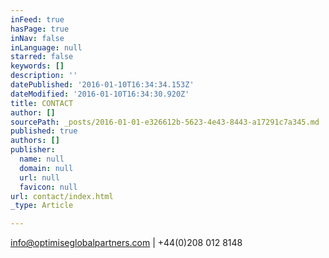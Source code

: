 ```yaml
---
inFeed: true
hasPage: true
inNav: false
inLanguage: null
starred: false
keywords: []
description: ''
datePublished: '2016-01-10T16:34:34.153Z'
dateModified: '2016-01-10T16:34:30.920Z'
title: CONTACT
author: []
sourcePath: _posts/2016-01-01-e326612b-5623-4e43-8443-a17291c7a345.md
published: true
authors: []
publisher:
  name: null
  domain: null
  url: null
  favicon: null
url: contact/index.html
_type: Article

---
```

[info@optimiseglobalpartners.com][0] | +44(0)208 012 8148

[0]: mailto:info@optimiseglobalpartners.com